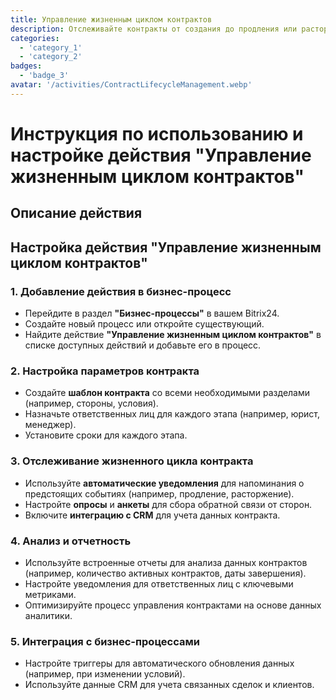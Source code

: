 ```yaml
---
title: Управление жизненным циклом контрактов
description: Отслеживайте контракты от создания до продления или расторжения.
categories: 
  - 'category_1'
  - 'category_2'
badges: 
  - 'badge_3'
avatar: '/activities/ContractLifecycleManagement.webp'
---
```


# Инструкция по использованию и настройке действия "Управление жизненным циклом контрактов"

## Описание действия

## Настройка действия "Управление жизненным циклом контрактов"

### 1. Добавление действия в бизнес-процесс
- Перейдите в раздел **"Бизнес-процессы"** в вашем Bitrix24.
- Создайте новый процесс или откройте существующий.
- Найдите действие **"Управление жизненным циклом контрактов"** в списке доступных действий и добавьте его в процесс.

### 2. Настройка параметров контракта
- Создайте **шаблон контракта** со всеми необходимыми разделами (например, стороны, условия).
- Назначьте ответственных лиц для каждого этапа (например, юрист, менеджер).
- Установите сроки для каждого этапа.

### 3. Отслеживание жизненного цикла контракта
- Используйте **автоматические уведомления** для напоминания о предстоящих событиях (например, продление, расторжение).
- Настройте **опросы** и **анкеты** для сбора обратной связи от сторон.
- Включите **интеграцию с CRM** для учета данных контракта.

### 4. Анализ и отчетность
- Используйте встроенные отчеты для анализа данных контрактов (например, количество активных контрактов, даты завершения).
- Настройте уведомления для ответственных лиц с ключевыми метриками.
- Оптимизируйте процесс управления контрактами на основе данных аналитики.

### 5. Интеграция с бизнес-процессами
- Настройте триггеры для автоматического обновления данных (например, при изменении условий).
- Используйте данные CRM для учета связанных сделок и клиентов.